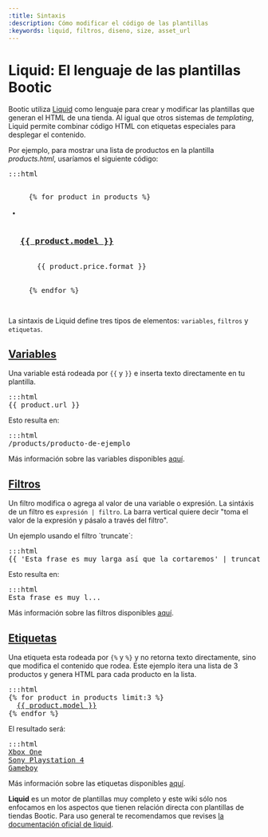 ```yaml
---
:title: Sintaxis
:description: Cómo modificar el código de las plantillas
:keywords: liquid, filtros, diseno, size, asset_url
---
```


# Liquid: El lenguaje de las plantillas Bootic

Bootic utiliza [Liquid](https://github.com/Shopify/liquid/wiki/Liquid-for-Designers) como lenguaje para crear y modificar las plantillas que generan el HTML de una tienda. Al igual que otros sistemas de _templating_, Liquid permite combinar código HTML con etiquetas especiales para desplegar el contenido.

Por ejemplo, para mostrar una lista de productos en la plantilla *products.html*, usaríamos el siguiente código:

<pre>:::html
<ul class="products">
  {% for product in products %}
  <li class="product">
    <h3><a href="{{ product.url }}">{{ product.model }}</a></h3>
    <span class="price">{{ product.price.format }}</span>
  </li>
  {% endfor %}
</ul>
</pre>

La sintaxis de Liquid define tres tipos de elementos: <code>variables</code>, <code>filtros</code> y <code>etiquetas</code>.

## [Variables](/es/diseno/variables)

Una variable está rodeada por <code>{{</code> y <code>}}</code> e inserta texto directamente en tu plantilla.

<pre>:::html
{{ product.url }}
</pre>

Esto resulta en:

<pre>:::html
/products/producto-de-ejemplo
</pre>

Más información sobre las variables disponibles <a href="/es/diseno/sintaxis/variables">aquí</a>.

## [Filtros](/es/diseno/filtros)

Un filtro modifica o agrega al valor de una variable o expresión. La sintáxis de un filtro es <code>expresión | filtro</code>. La barra vertical quiere decir "toma el valor de la expresión y pásalo a través del filtro".

Un ejemplo usando el filtro ´truncate´:

<pre>:::html
{{ 'Esta frase es muy larga así que la cortaremos' | truncate:20 }}
</pre>

Esto resulta en:

<pre>:::html
Esta frase es muy l...
</pre>

Más información sobre las filtros disponibles <a href="/es/diseno/sintaxis/filtros">aquí</a>.

## [Etiquetas](/es/diseno/etiquetas)

Una etiqueta esta rodeada por <code>{%</code> y <code>%}</code> y no retorna texto directamente, sino que modifica el contenido que rodea. Este ejemplo itera una lista de 3 productos y genera HTML para cada producto en la lista.

<pre>:::html
{% for product in products limit:3 %}
  <a href="{{ product.url }}">{{ product.model }}</a>
{% endfor %}
</pre>

El resultado será:

<pre>:::html
<a href="/products/xbox-one">Xbox One</a>
<a href="/products/psx4">Sony Playstation 4</a>
<a href="/products/gameboy">Gameboy</a>
</pre>

Más información sobre las etiquetas disponibles <a href="/es/diseno/sintaxis/etiquetas">aquí</a>.

<div class="note tip">
  <strong>Liquid</strong> es un motor de plantillas muy completo y este wiki sólo nos enfocamos en los aspectos que tienen relación directa con plantillas de tiendas Bootic. Para uso general te recomendamos que revises <a href="https://github.com/Shopify/liquid/wiki/Liquid-for-Designers" title="Documentación completa de Liquid">la documentación oficial de liquid</a>.
</div>
